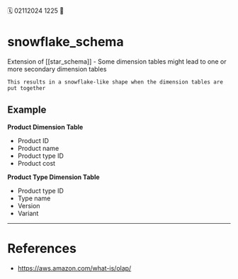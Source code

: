 🗓️ 02112024 1225
📎 

# snowflake_schema

Extension of [[star_schema]] - Some dimension tables might lead to one or more secondary dimension tables

```ad-info
This results in a snowflake-like shape when the dimension tables are put together
```

## Example

**Product Dimension Table**
- Product ID
- Product name
- Product type ID
- Product cost

**Product Type Dimension Table**
- Product type ID
- Type name
- Version
- Variant 


---

# References
- https://aws.amazon.com/what-is/olap/